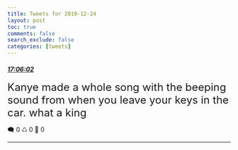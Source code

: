 ```yaml
---
title: Tweets for 2019-12-24
layout: post
toc: true
comments: false
search_exclude: false
categories: [tweets]
---
```



#### <a href = "https://twitter.com/deepfates/status/1209626317748101122">*17:06:02*</a>

<font size="5">Kanye made a whole song with the beeping sound from when you leave your keys in the car. what a king</font>



🗨️ 0 ♺ 0 🤍  0   

---
    
            

